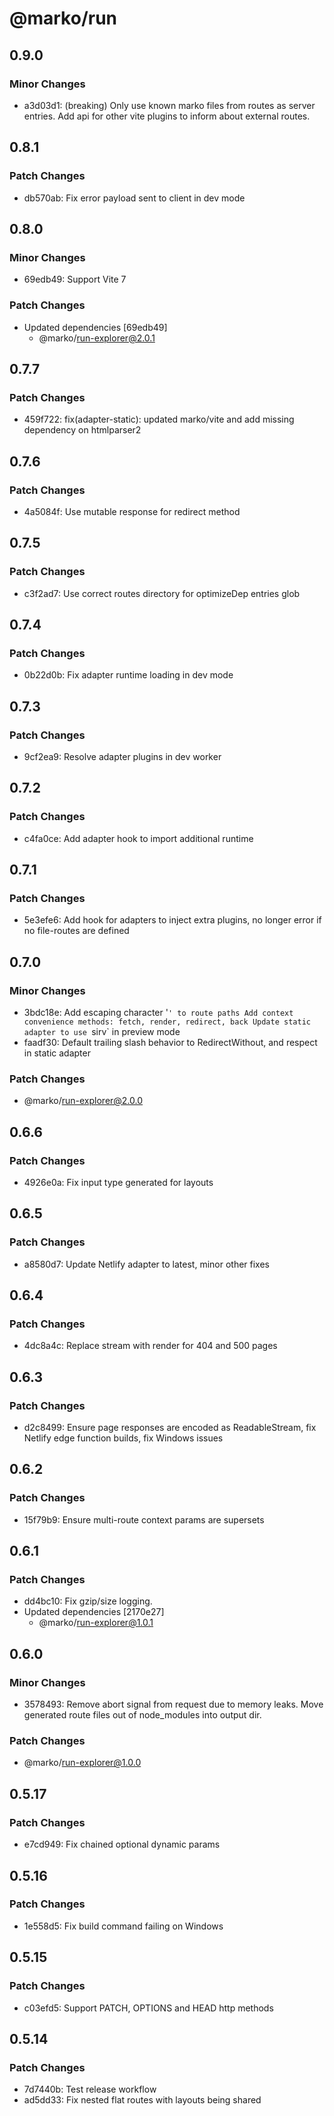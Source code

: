 # @marko/run

## 0.9.0

### Minor Changes

- a3d03d1: (breaking) Only use known marko files from routes as server entries. Add api for other vite plugins to inform about external routes.

## 0.8.1

### Patch Changes

- db570ab: Fix error payload sent to client in dev mode

## 0.8.0

### Minor Changes

- 69edb49: Support Vite 7

### Patch Changes

- Updated dependencies [69edb49]
  - @marko/run-explorer@2.0.1

## 0.7.7

### Patch Changes

- 459f722: fix(adapter-static): updated marko/vite and add missing dependency on htmlparser2

## 0.7.6

### Patch Changes

- 4a5084f: Use mutable response for redirect method

## 0.7.5

### Patch Changes

- c3f2ad7: Use correct routes directory for optimizeDep entries glob

## 0.7.4

### Patch Changes

- 0b22d0b: Fix adapter runtime loading in dev mode

## 0.7.3

### Patch Changes

- 9cf2ea9: Resolve adapter plugins in dev worker

## 0.7.2

### Patch Changes

- c4fa0ce: Add adapter hook to import additional runtime

## 0.7.1

### Patch Changes

- 5e3efe6: Add hook for adapters to inject extra plugins, no longer error if no file-routes are defined

## 0.7.0

### Minor Changes

- 3bdc18e: Add escaping character '`' to route paths
Add context convenience methods: fetch, render, redirect, back
Update static adapter to use `sirv` in preview mode
- faadf30: Default trailing slash behavior to RedirectWithout, and respect in static adapter

### Patch Changes

- @marko/run-explorer@2.0.0

## 0.6.6

### Patch Changes

- 4926e0a: Fix input type generated for layouts

## 0.6.5

### Patch Changes

- a8580d7: Update Netlify adapter to latest, minor other fixes

## 0.6.4

### Patch Changes

- 4dc8a4c: Replace stream with render for 404 and 500 pages

## 0.6.3

### Patch Changes

- d2c8499: Ensure page responses are encoded as ReadableStream, fix Netlify edge function builds, fix Windows issues

## 0.6.2

### Patch Changes

- 15f79b9: Ensure multi-route context params are supersets

## 0.6.1

### Patch Changes

- dd4bc10: Fix gzip/size logging.
- Updated dependencies [2170e27]
  - @marko/run-explorer@1.0.1

## 0.6.0

### Minor Changes

- 3578493: Remove abort signal from request due to memory leaks. Move generated route files out of node_modules into output dir.

### Patch Changes

- @marko/run-explorer@1.0.0

## 0.5.17

### Patch Changes

- e7cd949: Fix chained optional dynamic params

## 0.5.16

### Patch Changes

- 1e558d5: Fix build command failing on Windows

## 0.5.15

### Patch Changes

- c03efd5: Support PATCH, OPTIONS and HEAD http methods

## 0.5.14

### Patch Changes

- 7d7440b: Test release workflow
- ad5dd33: Fix nested flat routes with layouts being shared
